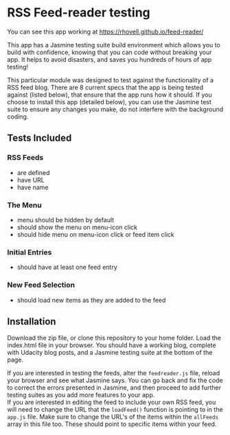 # RSS Feed-reader testing

You can see this app working at https://rhovell.github.io/feed-reader/

This app has a Jasmine testing suite build environment which allows you to build with confidence, knowing that you can code without breaking your app. It helps to avoid disasters, and saves you hundreds of hours of app testing!

This particular module was designed to test against the functionality of a RSS feed blog.
There are 8 current specs that the app is being tested against (listed below), that ensure that the app runs how it should.
If you choose to install this app (detailed below), you can use the Jasmine test suite to ensure any changes you make, do not interfere with the background coding.

## Tests Included

### RSS Feeds
- are defined
- have URL
- have name

### The Menu
- menu should be hidden by default
- should show the menu on menu-icon click
- should hide menu on menu-icon click or feed item click

### Initial Entries
- should have at least one feed entry

### New Feed Selection
- should load new items as they are added to the feed

## Installation

Download the zip file, or clone this repository to your home folder. Load the index.html file in your browser.
You should have a working blog, complete with Udacity blog posts, and a Jasmine testing suite at the bottom of the page.

If you are interested in testing the feeds, alter the `feedreader.js` file, reload your browser and see what Jasmine says. You can go back and fix the code to correct the errors presented in Jasmine, and then proceed to add further testing suites as you add more features to your app.<br>
If you are interested in editing the feed to include your own RSS feed, you will need to change the URL that the `loadFeed()` function is pointing to in the `app.js` file. Make sure to change the URL's of the items within the `allFeeds` array in this file too. These should point to specific items within your feed.
